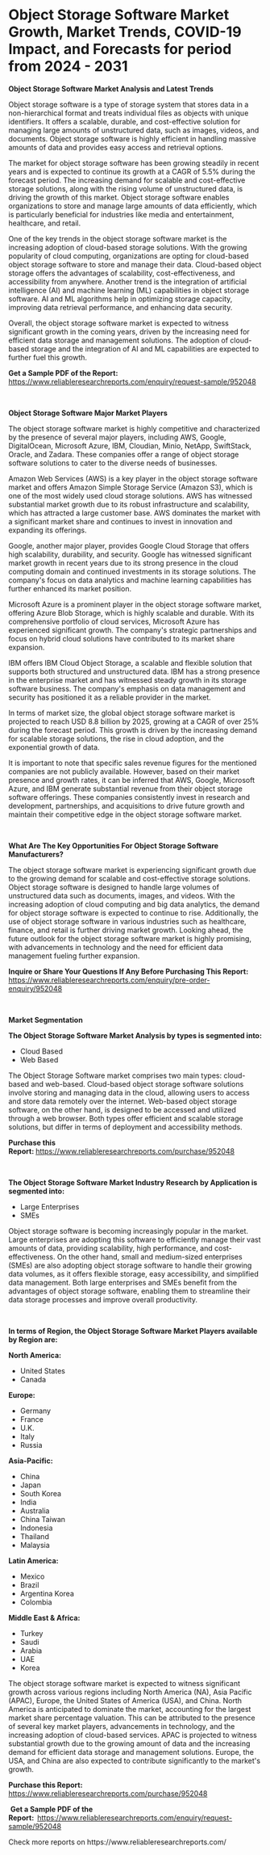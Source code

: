 <p><h1>Object Storage Software Market Growth, Market Trends, COVID-19 Impact, and Forecasts for period from 2024 - 2031</h1></p><p><strong>Object Storage Software Market Analysis and Latest Trends</strong></p>
<p><p>Object storage software is a type of storage system that stores data in a non-hierarchical format and treats individual files as objects with unique identifiers. It offers a scalable, durable, and cost-effective solution for managing large amounts of unstructured data, such as images, videos, and documents. Object storage software is highly efficient in handling massive amounts of data and provides easy access and retrieval options.</p><p>The market for object storage software has been growing steadily in recent years and is expected to continue its growth at a CAGR of 5.5% during the forecast period. The increasing demand for scalable and cost-effective storage solutions, along with the rising volume of unstructured data, is driving the growth of this market. Object storage software enables organizations to store and manage large amounts of data efficiently, which is particularly beneficial for industries like media and entertainment, healthcare, and retail.</p><p>One of the key trends in the object storage software market is the increasing adoption of cloud-based storage solutions. With the growing popularity of cloud computing, organizations are opting for cloud-based object storage software to store and manage their data. Cloud-based object storage offers the advantages of scalability, cost-effectiveness, and accessibility from anywhere. Another trend is the integration of artificial intelligence (AI) and machine learning (ML) capabilities in object storage software. AI and ML algorithms help in optimizing storage capacity, improving data retrieval performance, and enhancing data security.</p><p>Overall, the object storage software market is expected to witness significant growth in the coming years, driven by the increasing need for efficient data storage and management solutions. The adoption of cloud-based storage and the integration of AI and ML capabilities are expected to further fuel this growth.</p></p>
<p><strong>Get a Sample PDF of the Report:&nbsp;</strong> <a href="https://www.reliableresearchreports.com/enquiry/request-sample/952048">https://www.reliableresearchreports.com/enquiry/request-sample/952048</a></p>
<p>&nbsp;</p>
<p><strong>Object Storage Software Major Market Players</strong></p>
<p><p>The object storage software market is highly competitive and characterized by the presence of several major players, including AWS, Google, DigitalOcean, Microsoft Azure, IBM, Cloudian, Minio, NetApp, SwiftStack, Oracle, and Zadara. These companies offer a range of object storage software solutions to cater to the diverse needs of businesses.</p><p>Amazon Web Services (AWS) is a key player in the object storage software market and offers Amazon Simple Storage Service (Amazon S3), which is one of the most widely used cloud storage solutions. AWS has witnessed substantial market growth due to its robust infrastructure and scalability, which has attracted a large customer base. AWS dominates the market with a significant market share and continues to invest in innovation and expanding its offerings.</p><p>Google, another major player, provides Google Cloud Storage that offers high scalability, durability, and security. Google has witnessed significant market growth in recent years due to its strong presence in the cloud computing domain and continued investments in its storage solutions. The company's focus on data analytics and machine learning capabilities has further enhanced its market position.</p><p>Microsoft Azure is a prominent player in the object storage software market, offering Azure Blob Storage, which is highly scalable and durable. With its comprehensive portfolio of cloud services, Microsoft Azure has experienced significant growth. The company's strategic partnerships and focus on hybrid cloud solutions have contributed to its market share expansion.</p><p>IBM offers IBM Cloud Object Storage, a scalable and flexible solution that supports both structured and unstructured data. IBM has a strong presence in the enterprise market and has witnessed steady growth in its storage software business. The company's emphasis on data management and security has positioned it as a reliable provider in the market.</p><p>In terms of market size, the global object storage software market is projected to reach USD 8.8 billion by 2025, growing at a CAGR of over 25% during the forecast period. This growth is driven by the increasing demand for scalable storage solutions, the rise in cloud adoption, and the exponential growth of data.</p><p>It is important to note that specific sales revenue figures for the mentioned companies are not publicly available. However, based on their market presence and growth rates, it can be inferred that AWS, Google, Microsoft Azure, and IBM generate substantial revenue from their object storage software offerings. These companies consistently invest in research and development, partnerships, and acquisitions to drive future growth and maintain their competitive edge in the object storage software market.</p></p>
<p>&nbsp;</p>
<p><strong>What Are The Key Opportunities For Object Storage Software Manufacturers?</strong></p>
<p><p>The object storage software market is experiencing significant growth due to the growing demand for scalable and cost-effective storage solutions. Object storage software is designed to handle large volumes of unstructured data such as documents, images, and videos. With the increasing adoption of cloud computing and big data analytics, the demand for object storage software is expected to continue to rise. Additionally, the use of object storage software in various industries such as healthcare, finance, and retail is further driving market growth. Looking ahead, the future outlook for the object storage software market is highly promising, with advancements in technology and the need for efficient data management fueling further expansion.</p></p>
<p><strong>Inquire or Share Your Questions If Any Before Purchasing This Report:</strong> <a href="https://www.reliableresearchreports.com/enquiry/pre-order-enquiry/952048">https://www.reliableresearchreports.com/enquiry/pre-order-enquiry/952048</a></p>
<p>&nbsp;</p>
<p><strong>Market Segmentation</strong></p>
<p><strong>The Object Storage Software Market Analysis by types is segmented into:</strong></p>
<p><ul><li>Cloud Based</li><li>Web Based</li></ul></p>
<p><p>The Object Storage Software market comprises two main types: cloud-based and web-based. Cloud-based object storage software solutions involve storing and managing data in the cloud, allowing users to access and store data remotely over the internet. Web-based object storage software, on the other hand, is designed to be accessed and utilized through a web browser. Both types offer efficient and scalable storage solutions, but differ in terms of deployment and accessibility methods.</p></p>
<p><strong>Purchase this Report:&nbsp;</strong><a href="https://www.reliableresearchreports.com/purchase/952048">https://www.reliableresearchreports.com/purchase/952048</a></p>
<p>&nbsp;</p>
<p><strong>The Object Storage Software Market Industry Research by Application is segmented into:</strong></p>
<p><ul><li>Large Enterprises</li><li>SMEs</li></ul></p>
<p><p>Object storage software is becoming increasingly popular in the market. Large enterprises are adopting this software to efficiently manage their vast amounts of data, providing scalability, high performance, and cost-effectiveness. On the other hand, small and medium-sized enterprises (SMEs) are also adopting object storage software to handle their growing data volumes, as it offers flexible storage, easy accessibility, and simplified data management. Both large enterprises and SMEs benefit from the advantages of object storage software, enabling them to streamline their data storage processes and improve overall productivity.</p></p>
<p>&nbsp;</p>
<p><strong>In terms of Region, the Object Storage Software Market Players available by Region are:</strong></p>
<p>
    <p> <strong> North America: </strong>
        <ul>
            <li>United States</li>
            <li>Canada</li>
        </ul>
        </p> 
    <p> <strong> Europe: </strong>
        <ul>
            <li>Germany</li>
            <li>France</li>
            <li>U.K.</li>
            <li>Italy</li>
            <li>Russia</li>
        </ul>
        </p> 
    <p> <strong> Asia-Pacific: </strong>
        <ul>
            <li>China</li>
            <li>Japan</li>
            <li>South Korea</li>
            <li>India</li>
            <li>Australia</li>
            <li>China Taiwan</li>
            <li>Indonesia</li>
            <li>Thailand</li>
            <li>Malaysia</li>
        </ul>
        </p> 
    <p> <strong> Latin America: </strong>
        <ul>
            <li>Mexico</li>
            <li>Brazil</li>
            <li>Argentina Korea</li>
            <li>Colombia</li>
        </ul>
        </p> 
    <p> <strong> Middle East & Africa: </strong>
        <ul>
            <li>Turkey</li>
            <li>Saudi</li>
            <li>Arabia</li>
            <li>UAE</li>
            <li>Korea</li>
        </ul>
    </p>
    </p>
<p><p>The object storage software market is expected to witness significant growth across various regions including North America (NA), Asia Pacific (APAC), Europe, the United States of America (USA), and China. North America is anticipated to dominate the market, accounting for the largest market share percentage valuation. This can be attributed to the presence of several key market players, advancements in technology, and the increasing adoption of cloud-based services. APAC is projected to witness substantial growth due to the growing amount of data and the increasing demand for efficient data storage and management solutions. Europe, the USA, and China are also expected to contribute significantly to the market's growth.</p></p>
<p><strong>Purchase this Report: </strong><a href="https://www.reliableresearchreports.com/purchase/952048">https://www.reliableresearchreports.com/purchase/952048</a></p>
<p>&nbsp;<strong>Get a Sample PDF of the Report:&nbsp;&nbsp;</strong><a href="https://www.reliableresearchreports.com/enquiry/request-sample/952048">https://www.reliableresearchreports.com/enquiry/request-sample/952048</a></p>
<p><strong></strong></p>
<p>Check more reports on https://www.reliableresearchreports.com/</p>